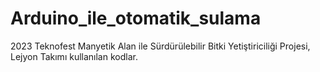 # Arduino_ile_otomatik_sulama
 2023 Teknofest Manyetik Alan ile Sürdürülebilir Bitki Yetiştiriciliği Projesi, Lejyon Takımı kullanılan kodlar.
